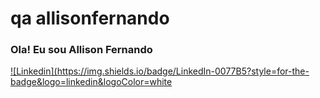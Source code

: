 # qa     allisonfernando
### Ola! Eu sou Allison Fernando

[![Linkedin](https://img.shields.io/badge/LinkedIn-0077B5?style=for-the-badge&logo=linkedin&logoColor=white
](https://www.linkedin.com/in/allison-fernando-4bb77895/)

